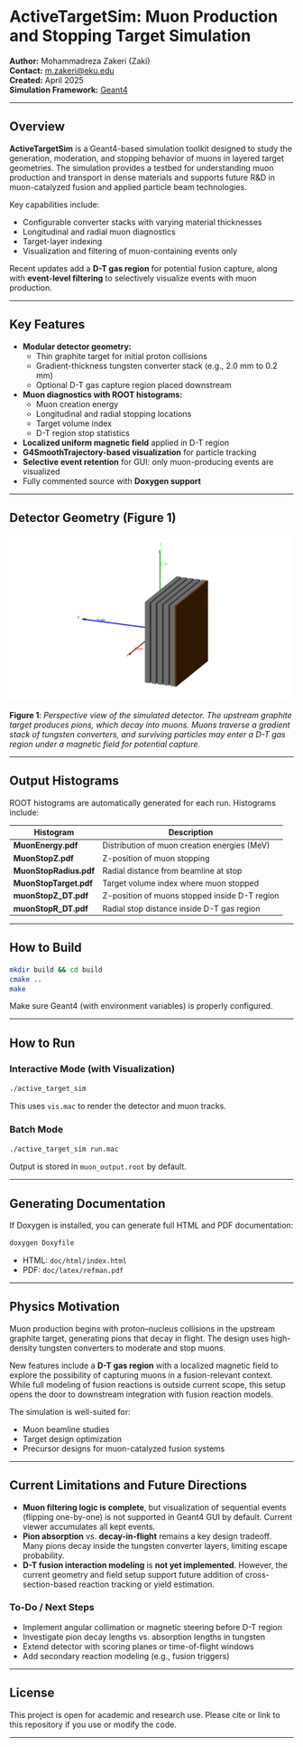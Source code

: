 # ActiveTargetSim: Muon Production and Stopping Target Simulation

**Author:** Mohammadreza Zakeri (Zaki)  
**Contact:** m.zakeri@eku.edu  
**Created:** April 2025  
**Simulation Framework:** [Geant4](https://geant4.web.cern.ch/)

---

## Overview

**ActiveTargetSim** is a Geant4-based simulation toolkit designed to study the generation, moderation, and stopping behavior of muons in layered target geometries. The simulation provides a testbed for understanding muon production and transport in dense materials and supports future R&D in muon-catalyzed fusion and applied particle beam technologies.

Key capabilities include:

- Configurable converter stacks with varying material thicknesses
- Longitudinal and radial muon diagnostics
- Target-layer indexing
- Visualization and filtering of muon-containing events only

Recent updates add a **D-T gas region** for potential fusion capture, along with **event-level filtering** to selectively visualize events with muon production.

---

## Key Features

- **Modular detector geometry:**
  - Thin graphite target for initial proton collisions
  - Gradient-thickness tungsten converter stack (e.g., 2.0 mm to 0.2 mm)
  - Optional D-T gas capture region placed downstream
- **Muon diagnostics with ROOT histograms:**
  - Muon creation energy
  - Longitudinal and radial stopping locations
  - Target volume index
  - D-T region stop statistics
- **Localized uniform magnetic field** applied in D-T region
- **G4SmoothTrajectory-based visualization** for particle tracking
- **Selective event retention** for GUI: only muon-producing events are visualized
- Fully commented source with **Doxygen support**

---

## Detector Geometry (Figure 1)

![Detector Geometry](figs/muon_target_geom.png)

**Figure 1**: _Perspective view of the simulated detector. The upstream graphite target produces pions, which decay into muons. Muons traverse a gradient stack of tungsten converters, and surviving particles may enter a D-T gas region under a magnetic field for potential capture._

---

## Output Histograms

ROOT histograms are automatically generated for each run. Histograms include:

| Histogram              | Description                                   |
| ---------------------- | --------------------------------------------- |
| **MuonEnergy.pdf**     | Distribution of muon creation energies (MeV)  |
| **MuonStopZ.pdf**      | Z-position of muon stopping                   |
| **MuonStopRadius.pdf** | Radial distance from beamline at stop         |
| **MuonStopTarget.pdf** | Target volume index where muon stopped        |
| **muonStopZ_DT.pdf**   | Z-position of muons stopped inside D-T region |
| **muonStopR_DT.pdf**   | Radial stop distance inside D-T gas region    |

---

## How to Build

```bash
mkdir build && cd build
cmake ..
make
```

Make sure Geant4 (with environment variables) is properly configured.

---

## How to Run

### Interactive Mode (with Visualization)

```bash
./active_target_sim
```

This uses `vis.mac` to render the detector and muon tracks.

### Batch Mode

```bash
./active_target_sim run.mac
```

Output is stored in `muon_output.root` by default.

---

## Generating Documentation

If Doxygen is installed, you can generate full HTML and PDF documentation:

```bash
doxygen Doxyfile
```

- HTML: `doc/html/index.html`
- PDF: `doc/latex/refman.pdf`

---

## Physics Motivation

Muon production begins with proton–nucleus collisions in the upstream graphite target, generating pions that decay in flight. The design uses high-density tungsten converters to moderate and stop muons.

New features include a **D-T gas region** with a localized magnetic field to explore the possibility of capturing muons in a fusion-relevant context. While full modeling of fusion reactions is outside current scope, this setup opens the door to downstream integration with fusion reaction models.

The simulation is well-suited for:

- Muon beamline studies
- Target design optimization
- Precursor designs for muon-catalyzed fusion systems

---

## Current Limitations and Future Directions

- **Muon filtering logic is complete**, but visualization of sequential events (flipping one-by-one) is not supported in Geant4 GUI by default. Current viewer accumulates all kept events.
- **Pion absorption** vs. **decay-in-flight** remains a key design tradeoff. Many pions decay inside the tungsten converter layers, limiting escape probability.
- **D-T fusion interaction modeling** is **not yet implemented**. However, the current geometry and field setup support future addition of cross-section-based reaction tracking or yield estimation.

### To-Do / Next Steps

- Implement angular collimation or magnetic steering before D-T region
- Investigate pion decay lengths vs. absorption lengths in tungsten
- Extend detector with scoring planes or time-of-flight windows
- Add secondary reaction modeling (e.g., fusion triggers)

---

## License

This project is open for academic and research use. Please cite or link to this repository if you use or modify the code.

---
